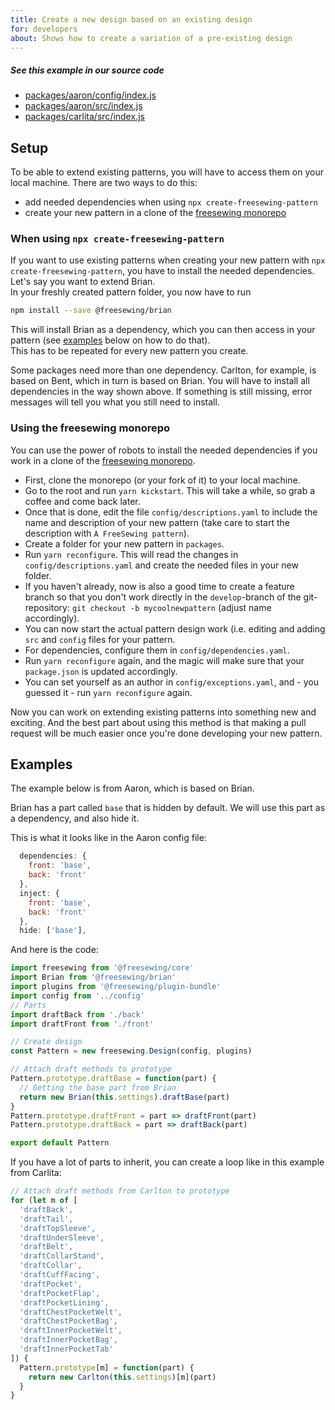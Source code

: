 ```yaml
---
title: Create a new design based on an existing design
for: developers
about: Shows how to create a variation of a pre-existing design
---
```


<Note>

##### See this example in our source code

-   [packages/aaron/config/index.js](https://github.com/freesewing/freesewing/blob/72f34101792bda4d8e553c3479daa63cb461f3c5/packages/aaron/config/index.js#L34)
-   [packages/aaron/src/index.js](https://github.com/freesewing/freesewing/blob/72f34101792bda4d8e553c3479daa63cb461f3c5/packages/aaron/src/index.js#L2)
-   [packages/carlita/src/index.js](https://github.com/freesewing/freesewing/blob/8474477911daed3c383700ab29c9565883f16d66/packages/carlita/src/index.js#L25)

</Note>

## Setup

To be able to extend existing patterns, you will have to access them on your local machine. There are two ways to do this:

-   add needed dependencies when using `npx create-freesewing-pattern`
-   create your new pattern in a clone of the [freesewing monorepo](https://github.com/freesewing/freesewing)

### When using `npx create-freesewing-pattern`

If you want to use existing patterns when creating your new pattern with `npx create-freesewing-pattern`, you have to install the needed dependencies.\
Let's say you want to extend Brian.\
In your freshly created pattern folder, you now have to run

```bash
npm install --save @freesewing/brian
```

This will install Brian as a dependency, which you can then access in your pattern (see [examples](/howtos/code/extend-pattern/#examples) below on how to do that).\
This has to be repeated for every new pattern you create.

<Tip>

Some packages need more than one dependency. Carlton, for example, is based on Bent, which in turn is based on Brian. You will have to install all dependencies in the way shown above. If something is still missing, error messages will tell you what you still need to install.

</Tip>

### Using the freesewing monorepo

You can use the power of robots to install the needed dependencies if you work in a clone of the [freesewing monorepo](https://github.com/freesewing/freesewing).

-   First, clone the monorepo (or your fork of it) to your local machine.
-   Go to the root and run `yarn kickstart`. This will take a while, so grab a coffee and come back later.
-   Once that is done, edit the file `config/descriptions.yaml` to include the name and description of your new pattern (take care to start the description with `A FreeSewing pattern`).
-   Create a folder for your new pattern in `packages`.
-   Run `yarn reconfigure`. This will read the changes in `config/descriptions.yaml` and create the needed files in your new folder.
-   If you haven't already, now is also a good time to create a feature branch so that you don't work directly in the `develop`-branch of the git-repository: `git checkout -b mycoolnewpattern` (adjust name accordingly).
-   You can now start the actual pattern design work (i.e. editing and adding `src` and `config` files for your pattern.
-   For dependencies, configure them in `config/dependencies.yaml`.
-   Run `yarn reconfigure` again, and the magic will make sure that your `package.json` is updated accordingly.
-   You can set yourself as an author in `config/exceptions.yaml`, and - you guessed it - run `yarn reconfigure` again.

Now you can work on extending existing patterns into something new and exciting. And the best part about using this method is that making a pull request will be much easier once you're done developing your new pattern.

## Examples

The example below is from Aaron, which is based on Brian.

Brian has a part called `base` that is hidden by default.
We will use this part as a dependency, and also hide it.

This is what it looks like in the Aaron config file:

```js
  dependencies: {
    front: 'base',
    back: 'front'
  },
  inject: {
    front: 'base',
    back: 'front'
  },
  hide: ['base'],
```

And here is the code:

```js
import freesewing from '@freesewing/core'
import Brian from '@freesewing/brian'
import plugins from '@freesewing/plugin-bundle'
import config from '../config'
// Parts
import draftBack from './back'
import draftFront from './front'

// Create design
const Pattern = new freesewing.Design(config, plugins)

// Attach draft methods to prototype
Pattern.prototype.draftBase = function(part) {
  // Getting the base part from Brian
  return new Brian(this.settings).draftBase(part)
}
Pattern.prototype.draftFront = part => draftFront(part)
Pattern.prototype.draftBack = part => draftBack(part)

export default Pattern
```

If you have a lot of parts to inherit, you can create a loop like in this
example from Carlita:

```js
// Attach draft methods from Carlton to prototype
for (let m of [
  'draftBack',
  'draftTail',
  'draftTopSleeve',
  'draftUnderSleeve',
  'draftBelt',
  'draftCollarStand',
  'draftCollar',
  'draftCuffFacing',
  'draftPocket',
  'draftPocketFlap',
  'draftPocketLining',
  'draftChestPocketWelt',
  'draftChestPocketBag',
  'draftInnerPocketWelt',
  'draftInnerPocketBag',
  'draftInnerPocketTab'
]) {
  Pattern.prototype[m] = function(part) {
    return new Carlton(this.settings)[m](part)
  }
}
```
